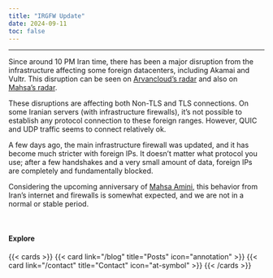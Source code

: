 ```yaml
---
title: "IRGFW Update"
date: 2024-09-11
toc: false
---
```

---

Since around 10 PM Iran time, there has been a major disruption from the infrastructure affecting some foreign datacenters, including Akamai and Vultr. This disruption can be seen on [Arvancloud’s radar](https://arvancloud.lgbt) and also on [Mahsa’s radar](https://www.mahsaserver.com/radar/).

These disruptions are affecting both Non-TLS and TLS connections. On some Iranian servers (with infrastructure firewalls), it’s not possible to establish any protocol connection to these foreign ranges. However, QUIC and UDP traffic seems to connect relatively ok.

A few days ago, the main infrastructure firewall was updated, and it has become much stricter with foreign IPs. It doesn’t matter what protocol you use; after a few handshakes and a very small amount of data, foreign IPs are completely and fundamentally blocked.

Considering the upcoming anniversary of [Mahsa Amini](https://en.wikipedia.org/wiki/Death_of_Mahsa_Amini), this behavior from Iran’s internet and firewalls is somewhat expected, and we are not in a normal or stable period.


<br>

#### Explore

{{< cards >}}
  {{< card link="/blog" title="Posts" icon="annotation" >}}
  {{< card link="/contact" title="Contact" icon="at-symbol" >}}
{{< /cards >}}
